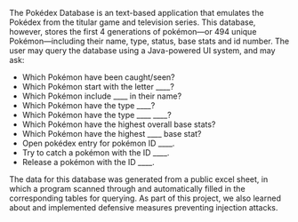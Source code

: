 The Pokédex Database is an text-based application that emulates the Pokédex from the titular game and television series. This database, however, stores the first 4 generations of pokémon—or 494 unique Pokémon—including their name, type, status, base stats and id number. The user may query the database using a Java-powered UI system, and may ask:
- Which Pokémon have been caught/seen?
- Which Pokémon start with the letter ____?
- Which Pokémon include ____ in their name?
- Which Pokémon have the type ____?
- Which Pokémon have the type ____ ____?
- Which Pokémon have the highest overall base stats?
- Which Pokémon have the highest ____ base stat?
- Open pokédex entry for pokémon ID ____.
- Try to catch a pokémon with the ID ____.
- Release a pokémon with the ID ____.

The data for this database was generated from a public excel sheet, in which a program scanned through and automatically filled in the corresponding tables for querying. As part of this project, we also learned about and implemented defensive measures preventing injection attacks. 
